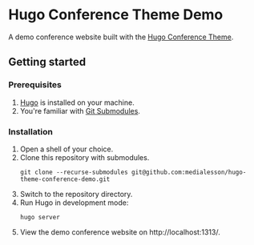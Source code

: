 # Hugo Conference Theme Demo

A demo conference website built with the [Hugo Conference Theme](https://github.com/medialesson/hugo-theme-conference).

## Getting started

### Prerequisites

1. [Hugo](https://gohugo.io/installation/) is installed on your machine.
2. You're familiar with [Git Submodules](https://git-scm.com/book/en/v2/Git-Tools-Submodules).

### Installation

1. Open a shell of your choice.
2. Clone this repository with submodules.
    ```shell
    git clone --recurse-submodules git@github.com:medialesson/hugo-theme-conference-demo.git
    ```
3. Switch to the repository directory.
4. Run Hugo in development mode:
    ```shell
    hugo server
    ```
5. View the demo conference website on http://localhost:1313/.